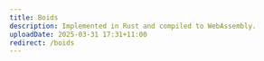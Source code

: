 ```yaml
---
title: Boids
description: Implemented in Rust and compiled to WebAssembly.
uploadDate: 2025-03-31 17:31+11:00
redirect: /boids
---
```


